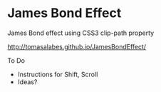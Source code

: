 # James Bond Effect
James Bond effect using CSS3 clip-path property

http://tomasalabes.github.io/JamesBondEffect/

To Do

* Instructions for Shift, Scroll
* Ideas?